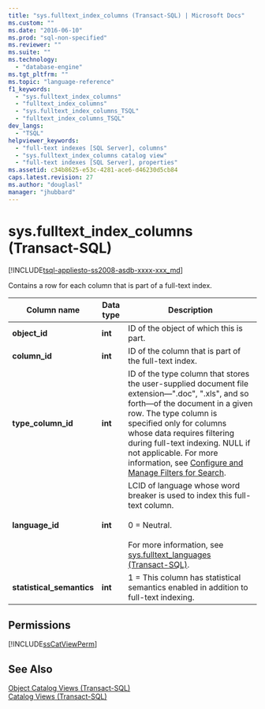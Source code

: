 ```yaml
---
title: "sys.fulltext_index_columns (Transact-SQL) | Microsoft Docs"
ms.custom: ""
ms.date: "2016-06-10"
ms.prod: "sql-non-specified"
ms.reviewer: ""
ms.suite: ""
ms.technology: 
  - "database-engine"
ms.tgt_pltfrm: ""
ms.topic: "language-reference"
f1_keywords: 
  - "sys.fulltext_index_columns"
  - "fulltext_index_columns"
  - "sys.fulltext_index_columns_TSQL"
  - "fulltext_index_columns_TSQL"
dev_langs: 
  - "TSQL"
helpviewer_keywords: 
  - "full-text indexes [SQL Server], columns"
  - "sys.fulltext_index_columns catalog view"
  - "full-text indexes [SQL Server], properties"
ms.assetid: c34b8625-e53c-4281-ace6-d46230d5cb84
caps.latest.revision: 27
ms.author: "douglasl"
manager: "jhubbard"
---
```

# sys.fulltext_index_columns (Transact-SQL)
[!INCLUDE[tsql-appliesto-ss2008-asdb-xxxx-xxx_md](../../../relational-databases/import-export/includes/tsql-appliesto-ss2008-asdb-xxxx-xxx-md.md)]

  Contains a row for each column that is part of a full-text index.    
 
|Column name|Data type|Description|  
|-----------------|---------------|-----------------|  
|**object_id**|**int**|ID of the object of which this is part.|  
|**column_id**|**int**|ID of the column that is part of the full-text index.|  
|**type_column_id**|**int**|ID of the type column that stores the user-supplied document file extension—".doc", ".xls", and so forth—of the document in a given row. The type column is specified only for columns whose data requires filtering during full-text indexing. NULL if not applicable. For more information, see [Configure and Manage Filters for Search](../../../relational-databases/search/configure-and-manage-filters-for-search.md).|  
|**language_id**|**int**|LCID of language whose word breaker is used to index this full-text column.<br /><br /> 0 = Neutral.<br /><br /> For more information, see [sys.fulltext_languages &#40;Transact-SQL&#41;](../../../relational-databases/reference/system-catalog-views/sys.fulltext-languages-transact-sql.md).|  
|**statistical_semantics**|**int**|1 = This column has statistical semantics enabled in addition to full-text indexing.|  
  
## Permissions  
 [!INCLUDE[ssCatViewPerm](../../../relational-databases/reference/system-catalog-views/includes/sscatviewperm-md.md)]  
  
## See Also  
 [Object Catalog Views &#40;Transact-SQL&#41;](../../../relational-databases/reference/system-catalog-views/object-catalog-views-transact-sql.md)   
 [Catalog Views &#40;Transact-SQL&#41;](../../../relational-databases/reference/system-catalog-views/catalog-views-transact-sql.md)  
  
  